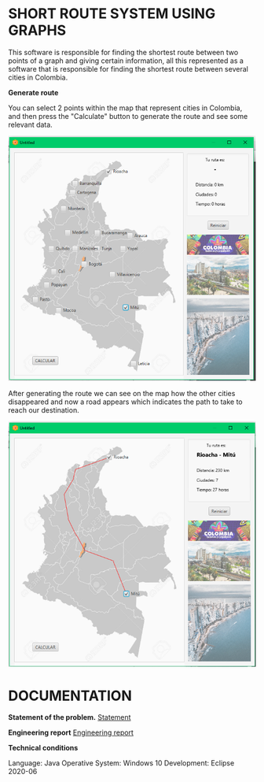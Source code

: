 # SHORT ROUTE SYSTEM USING GRAPHS

This software is responsible for finding the shortest route between two points of a graph and giving certain information, all this represented as a software that is responsible for finding the shortest route between several cities in Colombia.

**Generate route**

You can select 2 points within the map that represent cities in Colombia, and then press the "Calculate" button to generate the route and see some relevant data.

![generate route](https://github.com/duvanovik/Tarea3/blob/master/Tarea3/Resources/readme1.png)

After generating the route we can see on the map how the other cities disappeared and now a road appears which indicates the path to take to reach our destination.

![generate route](https://github.com/duvanovik/Tarea3/blob/master/Tarea3/Resources/readme2.png)

# DOCUMENTATION


**Statement of the problem.**
[Statement](https://github.com/duvanovik/Tarea3/blob/master/docs/Enunciado%20del%20problema.docx)


**Engineering report**
[Engineering report](https://github.com/duvanovik/Tarea3/blob/master/docs/Enunciado%20del%20problema.docx)


**Technical conditions**

Language: Java
Operative System: Windows 10
Development: Eclipse 2020-06
